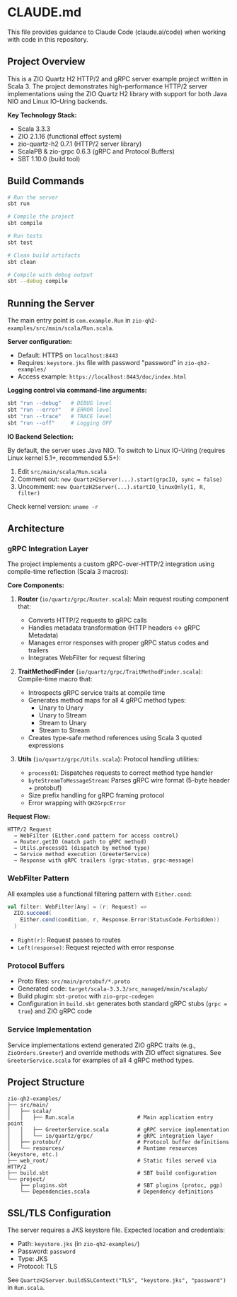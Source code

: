 # CLAUDE.md

This file provides guidance to Claude Code (claude.ai/code) when working with code in this repository.

## Project Overview

This is a ZIO Quartz H2 HTTP/2 and gRPC server example project written in Scala 3. The project demonstrates high-performance HTTP/2 server implementations using the ZIO Quartz H2 library with support for both Java NIO and Linux IO-Uring backends.

**Key Technology Stack:**
- Scala 3.3.3
- ZIO 2.1.16 (functional effect system)
- zio-quartz-h2 0.7.1 (HTTP/2 server library)
- ScalaPB & zio-grpc 0.6.3 (gRPC and Protocol Buffers)
- SBT 1.10.0 (build tool)

## Build Commands

```bash
# Run the server
sbt run

# Compile the project
sbt compile

# Run tests
sbt test

# Clean build artifacts
sbt clean

# Compile with debug output
sbt --debug compile
```

## Running the Server

The main entry point is `com.example.Run` in `zio-qh2-examples/src/main/scala/Run.scala`.

**Server configuration:**
- Default: HTTPS on `localhost:8443`
- Requires: `keystore.jks` file with password "password" in `zio-qh2-examples/`
- Access example: `https://localhost:8443/doc/index.html`

**Logging control via command-line arguments:**
```bash
sbt "run --debug"   # DEBUG level
sbt "run --error"   # ERROR level
sbt "run --trace"   # TRACE level
sbt "run --off"     # Logging OFF
```

**IO Backend Selection:**

By default, the server uses Java NIO. To switch to Linux IO-Uring (requires Linux kernel 5.1+, recommended 5.5+):
1. Edit `src/main/scala/Run.scala`
2. Comment out: `new QuartzH2Server(...).start(grpcIO, sync = false)`
3. Uncomment: `new QuartzH2Server(...).startIO_linuxOnly(1, R, filter)`

Check kernel version: `uname -r`

## Architecture

### gRPC Integration Layer

The project implements a custom gRPC-over-HTTP/2 integration using compile-time reflection (Scala 3 macros):

**Core Components:**

1. **Router** (`io/quartz/grpc/Router.scala`): Main request routing component that:
   - Converts HTTP/2 requests to gRPC calls
   - Handles metadata transformation (HTTP headers ↔ gRPC Metadata)
   - Manages error responses with proper gRPC status codes and trailers
   - Integrates WebFilter for request filtering

2. **TraitMethodFinder** (`io/quartz/grpc/TraitMethodFinder.scala`): Compile-time macro that:
   - Introspects gRPC service traits at compile time
   - Generates method maps for all 4 gRPC method types:
     - Unary to Unary
     - Unary to Stream
     - Stream to Unary
     - Stream to Stream
   - Creates type-safe method references using Scala 3 quoted expressions

3. **Utils** (`io/quartz/grpc/Utils.scala`): Protocol handling utilities:
   - `process01`: Dispatches requests to correct method type handler
   - `byteStreamToMessageStream`: Parses gRPC wire format (5-byte header + protobuf)
   - Size prefix handling for gRPC framing protocol
   - Error wrapping with `QH2GrpcError`

**Request Flow:**
```
HTTP/2 Request
  → WebFilter (Either.cond pattern for access control)
  → Router.getIO (match path to gRPC method)
  → Utils.process01 (dispatch by method type)
  → Service method execution (GreeterService)
  → Response with gRPC trailers (grpc-status, grpc-message)
```

### WebFilter Pattern

All examples use a functional filtering pattern with `Either.cond`:
```scala
val filter: WebFilter[Any] = (r: Request) =>
  ZIO.succeed(
    Either.cond(condition, r, Response.Error(StatusCode.Forbidden))
  )
```
- `Right(r)`: Request passes to routes
- `Left(response)`: Request rejected with error response

### Protocol Buffers

- Proto files: `src/main/protobuf/*.proto`
- Generated code: `target/scala-3.3.3/src_managed/main/scalapb/`
- Build plugin: `sbt-protoc` with `zio-grpc-codegen`
- Configuration in `build.sbt` generates both standard gRPC stubs (`grpc = true`) and ZIO gRPC code

### Service Implementation

Service implementations extend generated ZIO gRPC traits (e.g., `ZioOrders.Greeter`) and override methods with ZIO effect signatures. See `GreeterService.scala` for examples of all 4 gRPC method types.

## Project Structure

```
zio-qh2-examples/
├── src/main/
│   ├── scala/
│   │   ├── Run.scala                    # Main application entry point
│   │   ├── GreeterService.scala         # gRPC service implementation
│   │   └── io/quartz/grpc/              # gRPC integration layer
│   ├── protobuf/                        # Protocol buffer definitions
│   └── resources/                       # Runtime resources (keystore, etc.)
├── web_root/                            # Static files served via HTTP/2
├── build.sbt                            # SBT build configuration
└── project/
    ├── plugins.sbt                      # SBT plugins (protoc, pgp)
    └── Dependencies.scala               # Dependency definitions
```

## SSL/TLS Configuration

The server requires a JKS keystore file. Expected location and credentials:
- Path: `keystore.jks` (in `zio-qh2-examples/`)
- Password: `password`
- Type: JKS
- Protocol: TLS

See `QuartzH2Server.buildSSLContext("TLS", "keystore.jks", "password")` in `Run.scala`.
